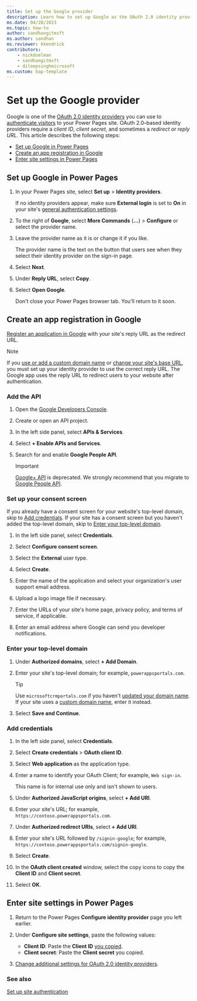 ```yaml
---
title: Set up the Google provider
description: Learn how to set up Google as the OAuth 2.0 identity provider for use with sites you create with Microsoft Power Pages.
ms.date: 04/28/2023
ms.topic: how-to
author: sandhangitmsft
ms.author: sandhan
ms.reviewer: kkendrick
contributors:
    - nickdoelman
    - sandhangitmsft
    - dileepsinghmicrosoft
ms.custom: bap-template
---
```


# Set up the Google provider

Google is one of the [OAuth 2.0 identity providers](oauth2-provider.md) you can use to [authenticate visitors](configure-site.md) to your Power Pages site. OAuth 2.0&ndash;based identity providers require a *client ID*, *client secret*, and sometimes a *redirect or reply URL*. This article describes the following steps:

- [Set up Google in Power Pages](#set-up-google-in-power-pages)
- [Create an app registration in Google](#create-an-app-registration-in-google)
- [Enter site settings in Power Pages](#enter-site-settings-in-power-pages)

## Set up Google in Power Pages

1. In your Power Pages site, select **Set up** > **Identity providers**.

    If no identity providers appear, make sure **External login** is set to **On** in your site's [general authentication settings](configure-site.md#select-general-authentication-settings).

1. To the right of **Google**, select **More Commands** (**&hellip;**) > **Configure** or select the provider name.

1. Leave the provider name as it is or change it if you like.

    The provider name is the text on the button that users see when they select their identity provider on the sign-in page.

1. Select **Next**.

1. Under **Reply URL**, select **Copy**.

1. Select **Open Google**.

    Don't close your Power Pages browser tab. You'll return to it soon.

## Create an app registration in Google

[Register an application in Google](https://cloud.google.com/apigee/docs/api-platform/publish/creating-apps-surface-your-api) with your site's reply URL as the redirect URL.

> [!NOTE]
> If you [use or add a custom domain name](../../admin/add-custom-domain.md) or [change your site's base URL](/power-apps/maker/portals/admin/change-base-url), you must set up your identity provider to use the correct reply URL. The Google app uses the reply URL to redirect users to your website after authentication.

### Add the API

1. Open the [Google Developers Console](https://console.developers.google.com/).

1. Create or open an API project.

1. In the left side panel, select **APIs & Services**.

1. Select **+ Enable APIs and Services**.

1. Search for and enable **Google People API**.

   > [!IMPORTANT]
   > [Google+ API](https://developers.google.com/people/legacy) is deprecated. We strongly recommend that you migrate to [Google People API](https://developers.google.com/people).

### Set up your consent screen

If you already have a consent screen for your website's top-level domain, skip to [Add credentials](#add-credentials). If your site has a consent screen but you haven't added the top-level domain, skip to [Enter your top-level domain](#enter-your-top-level-domain).

1. In the left side panel, select **Credentials**.

1. Select **Configure consent screen**.

1. Select the **External** user type.

1. Select **Create**.

1. Enter the name of the application and select your organization's user support email address.

1. Upload a logo image file if necessary.

1. Enter the URLs of your site's home page, privacy policy, and terms of service, if applicable.

1. Enter an email address where Google can send you developer notifications.

### Enter your top-level domain

1. Under **Authorized domains**, select **+ Add Domain**.

1. Enter your site's top-level domain; for example, `powerappsportals.com`.

   > [!TIP]
   > Use `microsoftcrmportals.com` if you haven't [updated your domain name](/power-apps/maker/portals/admin/update-portal-domain). If your site uses a [custom domain name](/power-apps/maker/portals/admin/add-custom-domain), enter it instead.

1. Select **Save and Continue**.

### Add credentials

1. In the left side panel, select **Credentials**.

1. Select **Create credentials** > **OAuth client ID**.

1. Select **Web application** as the application type.

1. Enter a name to identify your OAuth Client; for example, `Web sign-in`.

    This name is for internal use only and isn't shown to users.

1. Under **Authorized JavaScript origins**, select **+ Add URI**.

1. Enter your site's URL; for example, `https://contoso.powerappsportals.com`.

1. Under **Authorized redirect URIs**, select **+ Add URI**.

1. Enter your site's URL followed by `/signin-google`; for example, `https://contoso.powerappsportals.com/signin-google`.

1. Select **Create**.

1. In the **OAuth client created** window, select the copy icons to copy the **Client ID** and **Client secret**.

1. Select **OK**.

## Enter site settings in Power Pages

1. Return to the Power Pages **Configure identity provider** page you left earlier.

1. Under **Configure site settings**, paste the following values:

    - **Client ID​**: Paste the **Client ID** [you copied](#add-credentials).
    - **Client secret**: Paste the **Client secret** you copied.

1. [Change additional settings for OAuth 2.0 identity providers](oauth2-settings.md).

### See also

[Set up site authentication](configure-site.md)
